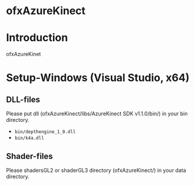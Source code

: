 # ofxAzureKinect

# Introduction
ofxAzureKinet

# Setup-Windows (Visual Studio, x64)
## DLL-files
Please put dll (ofxAzureKinect/libs/AzureKinect SDK v1.1.0/bin/) in your bin directory.
 - ```bin/depthengine_1_0.dll```
 - ```bin/k4a.dll```

## Shader-files
Please shadersGL2 or shaderGL3 directory (ofxAzureKinect/) in your data directory.
